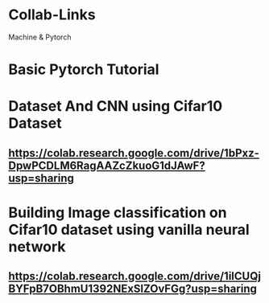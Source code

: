 # Collab-Links
Machine &amp; Pytorch
# Basic Pytorch Tutorial
# Dataset And CNN using Cifar10 Dataset
## https://colab.research.google.com/drive/1bPxz-DpwPCDLM6RagAAZcZkuoG1dJAwF?usp=sharing

# Building Image classification on Cifar10 dataset using vanilla neural network

## https://colab.research.google.com/drive/1ilCUQjBYFpB7OBhmU1392NExSlZOvFGg?usp=sharing
